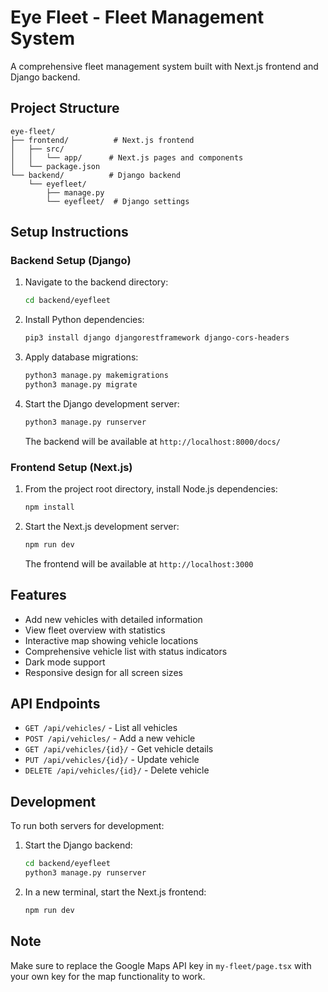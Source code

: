 # Eye Fleet - Fleet Management System

A comprehensive fleet management system built with Next.js frontend and Django backend.

## Project Structure

```
eye-fleet/
├── frontend/          # Next.js frontend
│   ├── src/
│   │   └── app/      # Next.js pages and components
│   └── package.json
└── backend/          # Django backend
    └── eyefleet/
        ├── manage.py
        └── eyefleet/  # Django settings
```

## Setup Instructions

### Backend Setup (Django)

1. Navigate to the backend directory:
   ```bash
   cd backend/eyefleet
   ```

2. Install Python dependencies:
   ```bash
   pip3 install django djangorestframework django-cors-headers
   ```

3. Apply database migrations:
   ```bash
   python3 manage.py makemigrations
   python3 manage.py migrate
   ```

4. Start the Django development server:
   ```bash
   python3 manage.py runserver
   ```
   The backend will be available at `http://localhost:8000/docs/`

### Frontend Setup (Next.js)

1. From the project root directory, install Node.js dependencies:
   ```bash
   npm install
   ```

2. Start the Next.js development server:
   ```bash
   npm run dev
   ```
   The frontend will be available at `http://localhost:3000`

## Features

- Add new vehicles with detailed information
- View fleet overview with statistics
- Interactive map showing vehicle locations
- Comprehensive vehicle list with status indicators
- Dark mode support
- Responsive design for all screen sizes

## API Endpoints

- `GET /api/vehicles/` - List all vehicles
- `POST /api/vehicles/` - Add a new vehicle
- `GET /api/vehicles/{id}/` - Get vehicle details
- `PUT /api/vehicles/{id}/` - Update vehicle
- `DELETE /api/vehicles/{id}/` - Delete vehicle

## Development

To run both servers for development:

1. Start the Django backend:
   ```bash
   cd backend/eyefleet
   python3 manage.py runserver
   ```

2. In a new terminal, start the Next.js frontend:
   ```bash
   npm run dev
   ```

## Note

Make sure to replace the Google Maps API key in `my-fleet/page.tsx` with your own key for the map functionality to work.
